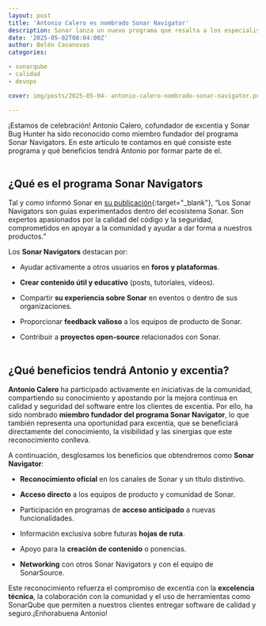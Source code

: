 ```yaml
---
layout: post
title: 'Antonio Calero es nombrado Sonar Navigator'
description: Sonar lanza un nuevo programa que resalta a los especialistas en conocimientos en Sonar. ¿Quieres saber de qué se trata?
date: '2025-05-02T08:04:00Z'
author: Belén Casanovas
categories:

- sonarqube
- calidad
- devops

cover: img/posts/2025-05-04- antonio-calero-nombrado-sonar-navigator.png

---
```


¡Estamos de celebración! Antonio Calero, cofundador de excentia y Sonar Bug Hunter ha sido reconocido como miembro fundador del programa Sonar Navigators. En este artículo te contamos en qué consiste este programa y qué beneficios tendrá Antonio por formar parte de el. 
<br><br>

<h2>¿Qué es el programa Sonar Navigators</h2>

Tal y como informó Sonar en [su publicación](https://community.sonarsource.com/t/launching-sonar-navigators-program/139645){:target="_blank"}, “Los Sonar Navigators son guías experimentados dentro del ecosistema Sonar. Son expertos apasionados por la calidad del código y la seguridad, comprometidos en apoyar a la comunidad y ayudar a dar forma a nuestros productos.”

Los **Sonar Navigators** destacan por:

- Ayudar activamente a otros usuarios en **foros y plataformas**.

- **Crear contenido útil y educativo** (posts, tutoriales, vídeos).

- Compartir **su experiencia sobre Sonar** en eventos o dentro de sus organizaciones.

- Proporcionar **feedback valioso** a los equipos de producto de Sonar.

- Contribuir a **proyectos open-source** relacionados con Sonar.
<br><br>

<h2>¿Qué beneficios tendrá Antonio y excentia?</h2>

**Antonio Calero** ha participado activamente en iniciativas de la comunidad, compartiendo su conocimiento y apostando por la mejora continua en calidad y seguridad del software entre los clientes de excentia. Por ello, ha sido nombrado **miembro fundador del programa Sonar Navigator**, lo que también representa una oportunidad para excentia, que se beneficiará directamente del conocimiento, la visibilidad y las sinergias que este reconocimiento conlleva.

A continuación, desglosamos los beneficios que obtendremos como **Sonar Navigator**: 

- **Reconocimiento oficial** en los canales de Sonar y un título distintivo.

- **Acceso directo** a los equipos de producto y comunidad de Sonar.

- Participación en programas de **acceso anticipado** a nuevas funcionalidades.

- Información exclusiva sobre futuras **hojas de ruta**.

- Apoyo para la **creación de contenido** o ponencias.

- **Networking** con otros Sonar Navigators y con el equipo de SonarSource.

Este reconocimiento refuerza el compromiso de excentia con la **excelencia técnica**, la colaboración con la comunidad y el uso de herramientas como SonarQube que permiten a nuestros clientes entregar software de calidad y seguro.¡Enhorabuena Antonio!
